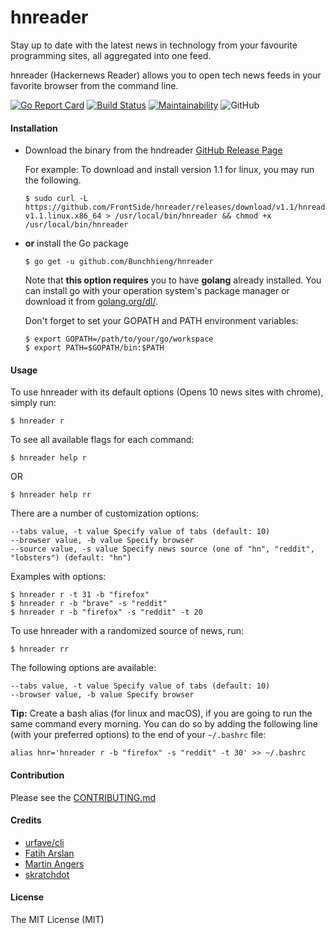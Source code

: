 # hnreader

Stay up to date with the latest news in technology from your favourite programming sites, all aggregated into one feed.

hnreader (Hackernews Reader) allows you to open tech news feeds in your favorite browser from the command line.

[![Go Report Card](https://goreportcard.com/badge/github.com/Bunchhieng/hnreader)](https://goreportcard.com/report/github.com/Bunchhieng/hnreader) [![Build Status](https://travis-ci.org/Bunchhieng/hnreader.svg?branch=master)](https://travis-ci.org/Bunchhieng/hnreader)
[![Maintainability](https://api.codeclimate.com/v1/badges/ba5c7736f364c04b562c/maintainability)](https://codeclimate.com/github/Bunchhieng/hnreader/maintainability)
![GitHub](https://img.shields.io/github/license/mashape/apistatus.svg)

#### Installation

- Download the binary from the hndreader [GitHub Release Page](github.com/FrontSide/hnreader/releases)

  For example: To download and install version 1.1 for linux, you may run the following.

  ```
  $ sudo curl -L https://github.com/FrontSide/hnreader/releases/download/v1.1/hnreader-v1.1.linux.x86_64 > /usr/local/bin/hnreader && chmod +x /usr/local/bin/hnreader
  ```

- **or** install the Go package

  ```
  $ go get -u github.com/Bunchhieng/hnreader
  ```

  Note that **this option requires** you to have **golang** already
  installed. You can install go with your operation system's package manager or download it from [golang.org/dl/](https://golang.org/dl/).

  Don't forget to set your GOPATH and PATH environment variables:

  ```
  $ export GOPATH=/path/to/your/go/workspace
  $ export PATH=$GOPATH/bin:$PATH
  ```

#### Usage

To use hnreader with its default options (Opens 10 news sites with chrome), simply run:

```
$ hnreader r
```

To see all available flags for each command:

```
$ hnreader help r
```

OR

```
$ hnreader help rr
```

There are a number of customization options:

```
--tabs value, -t value Specify value of tabs (default: 10)
--browser value, -b value Specify browser
--source value, -s value Specify news source (one of "hn", "reddit", "lobsters") (default: "hn")
```

Examples with options:

```
$ hnreader r -t 31 -b "firefox"
$ hnreader r -b "brave" -s "reddit"
$ hnreader r -b "firefox" -s "reddit" -t 20
```

To use hnreader with a randomized source of news, run:

```
$ hnreader rr
```

The following options are available:

```
--tabs value, -t value Specify value of tabs (default: 10)
--browser value, -b value Specify browser
```

**Tip:** Create a bash alias (for linux and macOS), if you are going to run the same command every morning.
You can do so by adding the following line (with your preferred options) to the end of your `~/.bashrc` file:

```
alias hnr='hnreader r -b "firefox" -s "reddit" -t 30' >> ~/.bashrc
```

#### Contribution

Please see the [CONTRIBUTING.md](CONTRIBUTING.md)

#### Credits

- [urfave/cli](https://github.com/urfave/cli)
- [Fatih Arslan](https://github.com/fatih/color)
- [Martin Angers](https://github.com/PuerkitoBio/goquery)
- [skratchdot](https://github.com/skratchdot/open-golang)

#### License

The MIT License (MIT)

```

```
